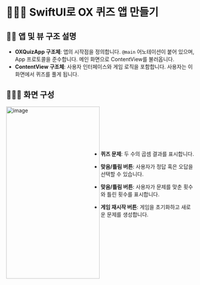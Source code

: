 # 💁🏻‍♀️ SwiftUI로 OX 퀴즈 앱 만들기

## 🙋‍♀️ 앱 및 뷰 구조 설명
- **OXQuizApp 구조체**: 앱의 시작점을 정의합니다. `@main` 어노테이션이 붙어 있으며, App 프로토콜을 준수합니다. 메인 화면으로 ContentView를 불러옵니다.
- **ContentView 구조체**: 사용자 인터페이스와 게임 로직을 포함합니다. 사용자는 이 화면에서 퀴즈를 풀게 됩니다.


## 💁🏻‍♀️ 화면 구성
<div class=pull-left>
<img width="250" height="460" alt="image" align='left' src="https://github.com/user-attachments/assets/a5fc704b-b56c-470b-9a3e-1090edbf8319" />
</div>
<div class=pull-right>
<br><br><br><br><br><br>


- **퀴즈 문제**: 두 수의 곱셈 결과를 표시합니다.<br>

- **맞음/틀림 버튼**: 사용자가 정답 혹은 오답을 선택할 수 있습니다.<br>

- **맞음/틀림 버튼**: 사용자가 문제를 맞춘 횟수와 틀린 횟수를 표시합니다.<br>

- **게임 재시작 버튼**: 게임을 초기화하고 새로운 문제를 생성합니다.
</div>

